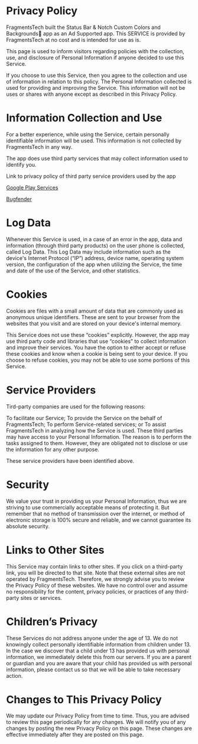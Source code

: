 # Privacy Policy

FragmentsTech built the  Status Bar & Notch Custom Colors and Backgrounds💙 app as an Ad Supported app. This SERVICE is provided by FragmentsTech at no cost and is intended for use as is.

This page is used to inform visitors regarding policies with the collection, use, and disclosure of Personal Information if anyone decided to use this Service.

If you choose to use this Service, then you agree to the collection and use of information in relation to this policy. The Personal Information collected is used for providing and improving the Service. This information will not be uses or shares with anyone except as described in this Privacy Policy.

# Information Collection and Use

For a better experience, while using the Service, certain personally identifiable information will be used. This information is not collected by FragmentsTech in any way.

The app does use third party services that may collect information used to identify you.

Link to privacy policy of third party service providers used by the app

[Google Play Services](https://policies.google.com/privacy)

[Bugfender](https://bugfender.com/privacy-policy/)

# Log Data

Whenever this Service is used, in a case of an error in the app, data and information (through third party products) on the user phone is collected, called Log Data. This Log Data may include information such as the device's Internet Protocol (“IP”) address, device name, operating system version, the configuration of the app when utilizing the Service, the time and date of the use of the Service, and other statistics.

# Cookies

Cookies are files with a small amount of data that are commonly used as anonymous unique identifiers. These are sent to your browser from the websites that you visit and are stored on your device's internal memory.

This Service does not use these “cookies” explicitly. However, the app may use third party code and libraries that use “cookies” to collect information and improve their services. You have the option to either accept or refuse these cookies and know when a cookie is being sent to your device. If you choose to refuse cookies, you may not be able to use some portions of this Service.

# Service Providers

Tird-party companies are used for the following reasons:

To facilitate our Service;
To provide the Service on the behalf of FragmentsTech;
To perform Service-related services; or
To assist FragmentsTech in analyzing how the Service is used.
These third parties may have access to your Personal Information. The reason is to perform the tasks assigned to them. However, they are obligated not to disclose or use the information for any other purpose.

These service providers have been identified above.

# Security

We value your trust in providing us your Personal Information, thus we are striving to use commercially acceptable means of protecting it. But remember that no method of transmission over the internet, or method of electronic storage is 100% secure and reliable, and we cannot guarantee its absolute security.

# Links to Other Sites

This Service may contain links to other sites. If you click on a third-party link, you will be directed to that site. Note that these external sites are not operated by FragmentsTech. Therefore, we strongly advise you to review the Privacy Policy of these websites. We have no control over and assume no responsibility for the content, privacy policies, or practices of any third-party sites or services.

# Children’s Privacy

These Services do not address anyone under the age of 13. We do not knowingly collect personally identifiable information from children under 13. In the case we discover that a child under 13 has provided us with personal information, we immediately delete this from our servers. If you are a parent or guardian and you are aware that your child has provided us with personal information, please contact us so that we will be able to take necessary action.

# Changes to This Privacy Policy

We may update our Privacy Policy from time to time. Thus, you are advised to review this page periodically for any changes. We will notify you of any changes by posting the new Privacy Policy on this page. These changes are effective immediately after they are posted on this page.
